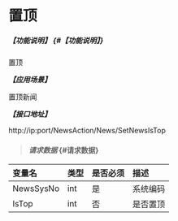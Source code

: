 # 置顶

##### _【功能说明】_ {#【功能说明】}

置顶

_**【应用场景】**_

置顶新闻

_**【接口地址】**_

http://ip:port/NewsAction/News/SetNewsIsTop

> #### _请求数据_ {#请求数据}

| 变量名 | 类型 | 是否必须 | 描述 |
| :--- | :--- | :--- | :--- |
| NewsSysNo | int | 是 | 系统编码 |
| IsTop | int | 否 | 是否置顶 |



